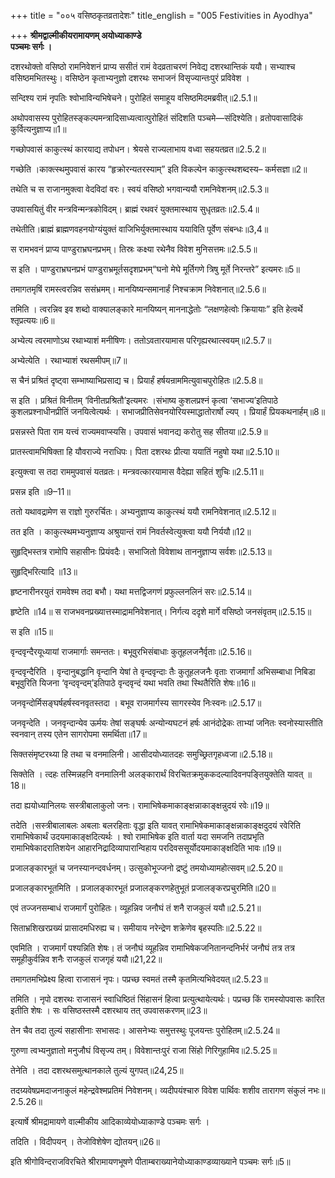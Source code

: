 +++
title = "००५ वसिष्ठकृतव्रतादेशः"
title_english = "005 Festivities in Ayodhya"

+++
**श्रीमद्वाल्मीकीयरामायणम् अयोध्याकाण्डे  
पञ्चमः सर्गः ।**

दशरथोक्तो वसिष्ठो रामनिवेशनं प्राप्य ससीतं रामं वेदव्रताचरणं निवेद्य दशरथान्तिकं ययौ। सभ्याश्च वसिष्ठमभितस्थुः। वसिष्ठेन कृताभ्यनुज्ञो दशरथः सभाजनं विसृज्यान्तःपुरं प्रविवेश ।

सन्दिश्य रामं नृपतिः श्वोभाविन्यभिषेचने। पुरोहितं समाहूय वसिष्ठमिदमब्रवीत्॥2.5.1॥

अथोपवासस्य पुरोहितस्ङ्कल्पमन्त्रादिसाध्यत्वात्पुरोहितं संदिशति पञ्चमे—संदिश्येति। व्रतोपवासादिकं कुर्वित्यनुज्ञाप्य॥1॥

गच्छोपवासं काकुत्स्थं कारयाद्य तपोधन। श्रेयसे राज्यलाभाय वध्वा सहयतव्रत॥2.5.2॥

गच्छेति ।काक्त्स्थमुपवासं कारय “हृक्रोरन्यतरस्याम्” इति विकल्पेन काकुत्स्थशब्दस्य– कर्मसज्ञा॥2॥

तथेति च स राजानमुक्त्वा वेदविदां वरः। स्वयं वसिष्ठो भगवान्ययौ रामनिवेशनम्॥2.5.3॥

उपवासयितुं वीर मन्त्रविन्मन्त्रकोविदम्। ब्राह्मं रथवरं युक्तमास्थाय सुधृतव्रतः॥2.5.4॥

तथेतीति।ब्राह्मं ब्राह्मणवहनयोग्यंयुक्तं वाजिभिर्युक्तमास्थाय ययाविति पूर्वेण संबन्धः॥3,4॥

स रामभवनं प्राप्य पाण्डुराभ्रघनप्रभम्। तिस्रः कक्ष्या रथेनैव विवेश मुनिसत्तमः॥2.5.5॥

स इति । पाण्डुराभ्रघनप्रभं पाण्डुराभ्रमूर्तसदृशप्रभम्“घनो मेघे मूर्तिगणे त्रिषु मूर्ते निरन्तरे” इत्यमरः॥5॥

तमागतमृषिं रामस्त्वरन्निव ससंभ्रमम्। मानयिष्यन्समानार्हं निश्चक्राम निवेशनात्॥2.5.6॥

तमिति । त्वरन्निव इव शब्दो वाक्यालङ्कारे मानयिष्यन् माननाद्धेतोः “लक्षणहेत्वोः क्रियायाः” इति हेत्वर्थे श्तृप्रत्ययः॥6॥

अभ्येत्य त्वरमाणोऽथ रथाभ्याशं मनीषिणः। ततोऽवतारयामास परिगृह्यरथात्स्वयम्॥2.5.7॥

अभ्येत्येति । रथाभ्याशं रथसमीपम्॥7॥

स चैनं प्रश्रितं दृष्ट्वा सम्भाष्याभिप्रसाद्य च। प्रियार्हं हर्षयन्राममित्युवाचपुरोहितः॥2.5.8॥

स इति । प्रश्रितं विनीतम् ‘विनीतप्रश्रितौ’इत्यमरः ।संभाष्य कुशलप्रश्नं कृत्वा ‘सभाज्य’इतिपाठे कुशलप्रश्नाधीनप्रीतिं जनयित्वेत्यर्थः । सभाजप्रीतिसेवनयोरियस्माद्धातोरार्षो ल्यप् । प्रियार्हं प्रियकथनार्हम्॥8॥

प्रसन्नस्ते पिता राम यत्त्वं राज्यमवाप्स्यसि। उपवासं भवानद्य करोतु सह सीतया॥2.5.9॥

प्रातस्त्वामभिषिक्ता हि यौवराज्ये नराधिपः। पिता दशरथः प्रीत्या ययातिं नहुषो यथा॥2.5.10॥

इत्युक्त्वा स तदा राममुपवासं यतव्रतः। मन्त्रवत्कारयामास वैदेह्या सहितं शुचिः॥2.5.11॥

प्रसन्न इति ॥9–11॥

ततो यथावद्रामेण स राज्ञो गुरुरर्चितः। अभ्यनुज्ञाप्य काकुत्स्थं ययौ रामनिवेशनात्॥2.5.12॥

तत इति । काकुत्स्थमभ्यनुज्ञाप्य अश्रुयान्तं रामं निवर्तस्वेत्युक्त्वा ययौ निर्ययौ॥12॥

सुहृद्भिस्तत्र रामोपि सहासीनः प्रियंवदैः। सभाजितो विवेशाथ ताननुज्ञाप्य सर्वशः॥2.5.13॥

सुहृद्भिरित्यादि ॥13॥

हृष्टनारीनरयुतं रामवेश्म तदा बभौ। यथा मत्तद्विजगणं प्रफुल्लनलिनं सरः॥2.5.14॥

हृष्टेति ॥14॥ स राजभवनप्रख्यात्तस्माद्रामनिवेशनात्। निर्गत्य ददृशे मार्गे वसिष्ठो जनसंवृतम्॥2.5.15॥

स इति ॥15॥

वृन्दवृन्दैरयूध्यायां राजमार्गाः समन्ततः। बभूवुरभिसंबाधाः कुतूहलजनैर्वृताः॥2.5.16॥

वृन्दवृन्दैरिति । वृन्दानुबद्धानि वृन्दानि येषां ते वृन्दवृन्दाः तैः कुतूहलजनैः वृताः राजमार्गां अभिसम्बाधा निबिडा बभूवुरिति यिजना ‘वृन्दवृन्दम्’इतिपाठे वृन्दवृन्दं यथा भवति तथा स्थितैरिति शेषः॥16॥

जनवृन्दोर्मिसङ्घर्षहर्षस्वनवृतस्तदा । बभूव राजमार्गस्य सागरस्येव निःस्वनः॥2.5.17॥

जनवृन्देति । जनवृन्दान्येव ऊर्मयः तेषां सङ्घर्षः अन्योन्यघटनं हर्षः आनंदोद्रेकः ताभ्यां जनितः स्वनोस्यास्तीति स्वनवान् तस्य एतेन सागरोपमा समर्थिता॥17॥

सिक्तसंमृष्टरथ्या हि तथा च वनमालिनी। आसीदयोध्यातदहः समुच्छ्रितगृहध्वजा॥2.5.18॥

सिक्तेति । त्दहः तस्मिन्नहनि वनमालिनी अलङ्कारार्थं विरचितक्रमुककदल्यादिवनपङ्तियुक्तेति
यावत् ॥18॥

तदा ह्ययोध्यानिलयः सस्त्रीबालाकुलो जनः। रामाभिषेकमाकाङ्क्षन्नाकाङ्क्षन्नुदयं रवेः॥19॥

तदेति ।सस्त्रीबालाबलः अबलाः बलरहिताः वृद्धा इति यावत् रामाभिषेकमाकाङ्क्षन्नाकाङ्क्षदुदयं रवेरिति रामाभिषेकार्थं उदयमाकाङ्क्षदित्यर्थः । श्वो रामाभिषेक इति वार्ता यदा समजनि तदाप्रभृति रामाभिषेकादरातिशयेन आहारनिद्रादिव्यापारान्विहाय परदिवससूर्योदयमाकाङ्क्षदिति भावः॥19॥

प्रजालङ्कारभूतं च जनस्यानन्दवर्धनम्। उत्सुकोभूज्जनो द्रष्टुं तमयोध्यामहोत्सवम्॥2.5.20॥

प्रजालङ्कारभूतमिति । प्रजालङ्कारभूतं प्रजालङ्करणहेतुभूतं प्रजालङ्करप्रचुरमिति॥20॥

एवं तज्जनसम्बाधं राजमार्गं पुरोहितः। व्यूहन्निव जनौघं तं शनै राजकुलं ययौ॥2.5.21॥

सिताभ्रशिखरप्रख्यं प्रासादमधिरुह्य च। समीयाय नरेन्द्रेण शक्रेणेव बृहस्पतिः॥2.5.22॥

एवमिति । राजमार्गं पश्यन्निति शेषः। तं जनौघं व्यूहन्निव रामाभिषेकजनितानन्दनिर्भरं जनौघं तत्र तत्र समूहीकुर्वन्निव शनैः राजकुलं राजगृहं ययौ॥21,22॥

तमागतमभिप्रेक्ष्य हित्वा राजासनं नृपः। पप्रच्छ स्वमतं तस्मै कृतमित्यभिवेदयत्॥2.5.23॥

तमिति । नृपो दशरथः राजासनं स्वाधिष्ठितं सिंहासनं हित्वा प्रत्युत्थायेत्यर्थः। पप्रच्छ किं रामस्योपवासः कारित इतीति शेषः । सः वसिष्ठस्तस्मै दशरथाय तत् उपवासकरणम्॥23॥

तेन चैव तदा तुल्यं सहासीनाः सभासदः। आसनेभ्यः समुत्तस्थुः पूजयन्तः पुरोहितम्॥2.5.24॥

गुरुणा त्वभ्यनुज्ञातो मनुजौघं विसृज्य तम्। विवेशान्तःपुरं राजा सिंहो गिरिगुहामिव॥2.5.25॥

तेनेति । तदा दशरथसमुत्थानकाले तुल्यं युगपत्॥24,25॥

तदग्र्यवेषप्रमदाजनाकुलं महेन्द्रवेश्मप्रतिमं निवेशनम्। व्यदीपयंश्चारु विवेश पार्थिवः शशीव तारागण संकुलं नभः॥2.5.26॥

इत्यार्षे श्रीमद्रामायणे वाल्मीकीय आदिकाव्येयोध्याकाण्डे पञ्चमः सर्गः ।

तदिति । विदीपयन् । तेजोविशेषेण द्योतयन्॥26॥

इति श्रीगोविन्दराजविरचिते श्रीरामायणभूषणे पीताम्बराख्यानेयोध्याकाण्डव्याख्याने पञ्चमः सर्गः॥5॥
